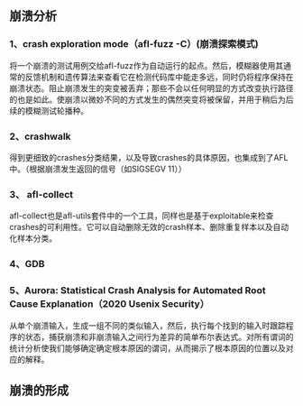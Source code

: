 ## 崩溃分析
### 1、crash exploration mode（afl-fuzz -C）(崩溃探索模式)
将一个崩溃的测试用例交给afl-fuzz作为自动运行的起点。然后，模糊器使用其通常的反馈机制和遗传算法来查看它在检测代码库中能走多远，同时仍将程序保持在崩溃状态。阻止崩溃发生的突变被丢弃；那些不会以任何明显的方式改变执行路径的也是如此。使崩溃以微妙不同的方式发生的偶然突变将被保留，并用于稍后为后续的模糊测试轮播种。
### 2、crashwalk
得到更细致的crashes分类结果，以及导致crashes的具体原因，也集成到了AFL中。（根据崩溃发生返回的信号（如SIGSEGV 11））
### 3、 afl-collect
afl-collect也是afl-utils套件中的一个工具，同样也是基于exploitable来检查crashes的可利用性。它可以自动删除无效的crash样本、删除重复样本以及自动化样本分类。
### 4、GDB
### 5、Aurora: Statistical Crash Analysis for Automated Root Cause Explanation（2020 Usenix Security）
从单个崩溃输入，生成一组不同的类似输入，然后，执行每个找到的输入时跟踪程序的状态，捕获崩溃和非崩溃输入之间行为差异的简单布尔表达式。对所有谓词的统计分析使我们能够确定确定根本原因的谓词，从而揭示了根本原因的位置以及对应的解释。

## 崩溃的形成
